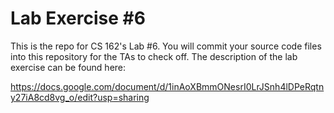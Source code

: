 Lab Exercise #6
===============

This is the repo for CS 162's Lab #6.  You will commit your source code files into this repository for the TAs to check off.  The description of the lab exercise can be found here:

https://docs.google.com/document/d/1inAoXBmmONesrI0LrJSnh4lDPeRqtny27iA8cd8vg_o/edit?usp=sharing

